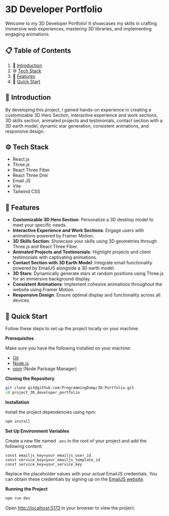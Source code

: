 # 3D Developer Portfolio

Welcome to my 3D Developer Portfolio! It showcases my skills in crafting immersive web experiences, mastering 3D libraries, and implementing engaging animations.


## 📋 <a name="table">Table of Contents</a>

1. 🤖 [Introduction](#introduction)
2. ⚙️ [Tech Stack](#tech-stack)
3. 🔋 [Features](#features)
4. 🤸 [Quick Start](#quick-start)

## <a name="introduction">🤖 Introduction</a>

By developing this project, I gained hands-on experience in creating a customizable 3D Hero Section, interactive experience and work sections, 3D skills section, animated projects and testimonials, contact section with a 3D earth model, dynamic star generation, consistent animations, and responsive design.

## <a name="tech-stack">⚙️ Tech Stack</a>

- React.js
- Three.js
- React Three Fiber
- React Three Drei
- Email JS
- Vite
- Tailwind CSS

## <a name="features">🔋 Features</a>
- **Customizable 3D Hero Section**: Personalize a 3D desktop model to meet your specific needs.
- **Interactive Experience and Work Sections**: Engage users with animations powered by Framer Motion.
- **3D Skills Section**: Showcase your skills using 3D geometries through Three.js and React Three Fiber.
- **Animated Projects and Testimonials**: Highlight projects and client testimonials with captivating animations.
- **Contact Section with 3D Earth Model**: Integrate email functionality powered by EmailJS alongside a 3D earth model.
- **3D Stars**: Dynamically generate stars at random positions using Three.js for an immersive background display.
- **Consistent Animations**: Implement cohesive animations throughout the website using Framer Motion.
- **Responsive Design**: Ensure optimal display and functionality across all devices.

## <a name="quick-start">🤸 Quick Start</a>

Follow these steps to set up the project locally on your machine.

**Prerequisites**

Make sure you have the following installed on your machine:

- [Git](https://git-scm.com/)
- [Node.js](https://nodejs.org/en)
- [npm](https://www.npmjs.com/) (Node Package Manager)

**Cloning the Repository**

```bash
git clone git@github.com:ProgrammingDump/3D-Portfolio.git
cd project_3D_developer_portfolio
```

**Installation**

Install the project dependencies using npm:

```bash
npm install
```

**Set Up Environment Variables**

Create a new file named `.env` in the root of your project and add the following content:

```env
const emailjs_key=your_emailjs_user_id
const service_key=your_emailjs_template_id
const service_key=your_service_key
```

Replace the placeholder values with your actual EmailJS credentials. You can obtain these credentials by signing up on the [EmailJS website](https://www.emailjs.com/).

**Running the Project**

```bash
npm run dev
```

Open [http://localhost:5173](http://localhost:5173) in your browser to view the project.
